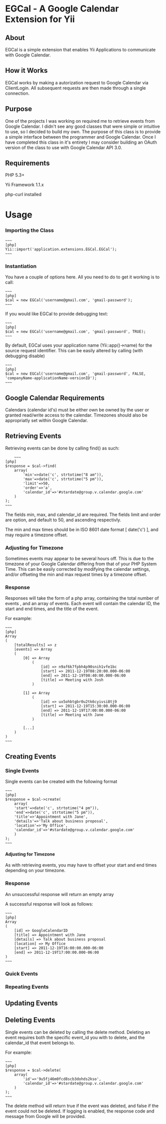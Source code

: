 EGCal - A Google Calendar Extension for Yii
=============

About
-----

EGCal is a simple extension that enables Yii Applications to communicate with Google Calendar.

How it Works
------------

EGCal works by making a autorization request to Google Calendar via ClientLogin. All subsequent requests are then
made through a single connection.

Purpose
-------
One of the projects I was working on required me to retrieve events from Google Calendar. I didn't see any good classes that were simple or intuitive to use, so I decided to build my own. The purpose of this class is to provide a simple interface between the programmer and Google Calendar. Once I have completed this class in it's entirety I may consider building an OAuth version of the class to use with Google Calendar API 3.0.

Requirements
------------
PHP 5.3+

Yii Framework 1.1.x

php-curl installed

Usage
=====

### Importing the Class

	~~~
	[php]
	Yii::import('application.extensions.EGCal.EGCal');
	~~~

### Instantiation

You have a couple of options here. All you need to do to get it working is to call:

	~~~
	[php]
	$cal = new EGCal('username@gmail.com', 'gmail-password');
	~~~

If you would like EGCal to provide debugging text:
	
	~~~
	[php]
	$cal = new EGCal('username@gmail.com', 'gmail-password', TRUE);
	~~~

By default, EGCal uses your application name (Yii::app()->name) for the source request identifier. This can be easily altered by calling (with debugging disable)

	~~~
	[php]
	$cal = new EGCal('username@gmail.com', 'gmail-password', FALSE, 'companyName-applicationName-versionID');
	~~~

Google Calendar Requirements
----------------------------

Calendars (calendar id's) must be either own be owned by the user or granted read/write access to the calendar.	
Timezones should also be appropriatly set within Google Calendar.		

Retrieving Events
-----------------

Retrieving events can be done by calling find() as such:
            
        ~~~
	[php]
	$response = $cal->find(
		array(
			'min'=>date('c', strtotime("8 am")), 
			'max'=>date('c', strtotime("5 pm")),
			'limit'=>50,
			'order'=>'a',
			'calendar_id'=>'#stardate@group.v.calendar.google.com'
		)
	);
	~~~

The fields min, max, and calendar_id are required.
The fields limit and order are option, and default to 50, and ascending respectivly.

The min and max times should be in ISO 8601 date format [ date('c') ], and may require a timezone offset.


### Adjusting for Timezone

Sometimes events may appear to be several hours off. This is due to the timezone of your Google Calendar differing from that of your PHP System Time.
This can be easily corrected by modifying the calendar settings, and/or offseting the min and max request times by a timezone offset.

### Response
Responses will take the form of a php array, containing the total number of events , and an array of events.
Each event will contain the calendar ID, the start and end times, and the title of the event.

For example:

	~~~
	[php]
	Array
	(
	    [totalResults] => z
	    [events] => Array
		(
		    [0] => Array
		        (
		            [id] => n9af6k7fpbh4p90snih1vfe1bc
		            [start] => 2011-12-19T08:20:00.000-06:00
		            [end] => 2011-12-19T08:40:00.000-06:00
		            [title] => Meeting with Josh
		        )

		    [1] => Array
		        (
		            [id] => ux5ohbtgbr0u2tk6cyivsi8tj9
		            [start] => 2011-12-19T15:30:00.000-06:00
		            [end] => 2011-12-19T17:00:00.000-06:00
		            [title] => Meeting with Jane
		        )
			
		    [...]
		)
	)
	~~~
	
Creating Events
---------------

### Single Events

Single events can be created with the following format

	~~~
	[php]
	$response = $cal->create(
	    array(
		'start'=>date('c', strtotime("4 pm")), 
		'end'=>date('c', strtotime("5 pm")),
		'title'=>'Appointment with Jane',
		'details'=>'Talk about business proposal',
		'location'=>'My Office',
		'calendar_id'=>'#stardate@group.v.calendar.google.com'
	    )
	);
	~~~

#### Adjusting for Timezone

As with retrieving events, you may have to offset your start and end times depending on your timezone.

### Response

An unsuccessful response will return an empty array

A successful response will look as follows:

	~~~
	[php]
	Array
	(
	    [id] => GoogleCalendarID
	    [title] => Appointment with Jane
	    [details] => Talk about business proposal
	    [location] => My Office
	    [start] => 2011-12-19T16:00:00.000-06:00
	    [end] => 2011-12-19T17:00:00.000-06:00
	)
	~~~

### Quick Events

### Repeating Events


Updating Events
---------------


Deleting Events
---------------

Single events can be deleted by calling the delete method. Deleting an event requires both the specific event_id you with to delete, and the calendar_id that event belongs to.

For example:

	~~~
	[php]
	$response = $cal->delete(
		array(
			'id'=>'9u5fj46m0fcd8scb3dohds2kso',
			'calendar_id'=>'#stardate@group.v.calendar.google.com'
		)
	);
	~~~

The delete method will return true if the event was deleted, and false if the event could not be deleted. If logging is enabled, the response code and message from Google will be provided.
